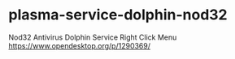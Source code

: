 # plasma-service-dolphin-nod32

Nod32 Antivirus Dolphin Service Right Click Menu https://www.opendesktop.org/p/1290369/
